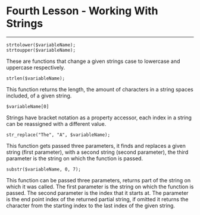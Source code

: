 # Fourth Lesson - Working With Strings
---
```
strtolower($variableName);
strtoupper($variableName);
```
These are functions that change a given strings case to lowercase and uppercase respectively.

```
strlen($variableName);
```
This function returns the length, the amount of characters in a string spaces included, of a given string.

```
$variableName[0]
```
Strings have bracket notation as a property accessor, each index in a string can be reassigned with a different value.

```
str_replace("The", "A", $variableName);
```
This function gets passed three parameters, it finds and replaces a given string \(first parameter\), with a second string \(second parameter\), the third parameter is the string on which the function is passed.

```
substr($variableName, 0, 7);
```
This function can be passed three parameters, returns part of the string on which it was called. The first parameter is the string on which the function is passed. The second parameter is the index that it starts at. The parameter is the end point index of the returned partial string, if omitted it returns the character from the starting index to the last index of the given string.